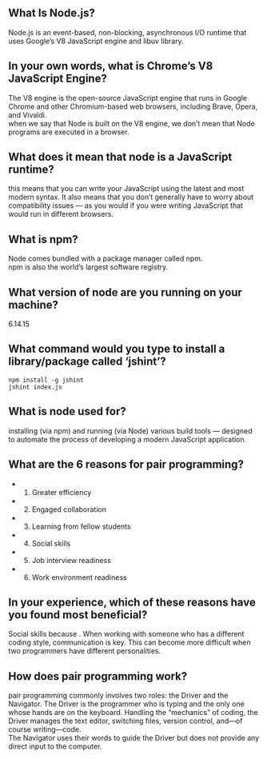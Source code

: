 ## What Is Node.js?
Node.js is an event-based, non-blocking,
asynchronous I/O runtime that uses Google’s V8 JavaScript engine and libuv library.

## In your own words, what is Chrome’s V8 JavaScript Engine?
The V8 engine is the open-source JavaScript engine that runs in Google Chrome 
and other Chromium-based web browsers,
including Brave, Opera, and Vivaldi.<br>
when we say that Node is built on the V8 engine, 
we don’t mean that Node programs are executed in a browser. 

## What does it mean that node is a JavaScript runtime?
 this means that you can write your JavaScript using the latest and most modern syntax.
 It also means that you don’t generally have to worry about compatibility issues —
 as you would if you were writing JavaScript that would run in different browsers.
 
 ## What is npm?
Node comes bundled with a package manager called npm.<br>
npm is also the world’s largest software registry.

## What version of node are you running on your machine?
6.14.15
## What command would you type to install a library/package called ‘jshint’?
`npm install -g jshint`<br>
`jshint index.js`<br>

## What is node used for?
installing (via npm) and running (via Node) various build tools
— designed to automate the process of developing a modern JavaScript application.

## What are the 6 reasons for pair programming?
* 1. Greater efficiency
* 2. Engaged collaboration
* 3. Learning from fellow students
* 4. Social skills
* 5. Job interview readiness
* 6. Work environment readiness

## In your experience, which of these reasons have you found most beneficial?
 Social skills because . When working with someone who has a different coding style,
 communication is key. This can become more difficult when two programmers have
 different personalities.
 
 ## How does pair programming work?
 pair programming commonly involves two roles:
 the Driver and the Navigator. The Driver is the programmer who is typing and the only one
 whose hands are on the keyboard. Handling the “mechanics” of coding, the Driver manages the text
 editor, switching files, version control, and—of course writing—code.<br>
 The Navigator uses their words to guide the Driver but does not provide any direct 
 input to the computer. 

